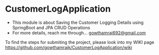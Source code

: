 # CustomerLogApplication
- This module is about Saving the Customer Logging Details using SpringBoot and JPA CRUD Operations
- For more details, reach me through... gowthamraj692@gmail.com

To find the steps for submiting the project, please look into my WIKI page https://github.com/gowthamrajk/CustomerLogApplication/wiki
